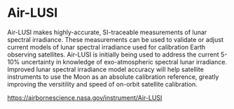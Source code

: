 # Air-LUSI
Air-LUSI makes highly-accurate, SI-traceable measurements of lunar spectral irradiance.  These measurements can be used to validate or adjust current models of lunar spectral irradiance used for calibration Earth observing satellites.  Air-LUSI is initially being used to address the current 5-10% uncertainty in knowledge of exo-atmospheric spectral lunar irradiance. Improved lunar spectral irradiance model accuracy will help satellite instruments to use the Moon as an absolute calibration reference, greatly improving the versitility and speed of on-orbit satellite calibration.

https://airbornescience.nasa.gov/instrument/Air-LUSI
